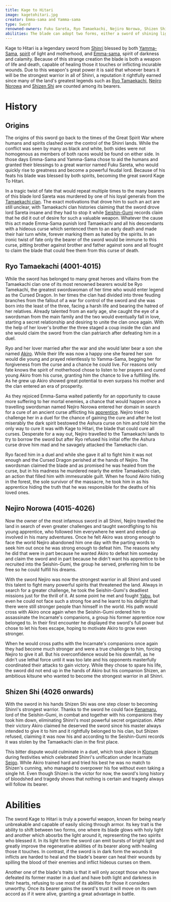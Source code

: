 ```yaml
---
title: Kage to Hitari
image: kagetohitari.jpg
creator: Emma-sama and Yamma-sama
type: Sword
renowned-owners: Fuku Sareta, Ryo Tamaekachi, Nejiro Norowa, Shizen Shi
abilities: The blade can adopt two forms, either a sword of shining light that can heal its user or a sword of darkness that can curse others. Its bearer can also command lesser spirits and the sword will fight on its own if its bearer gains affinity with it.
---
```


Kage to Hitari is a legendary sword from [Shinri](https://raldamain.com/en/locations/natural/shinri%20region.html) blessed by both [Yamma-Sama](https://raldamain.com/en/creatures/superior%20beings/primal%20spirits/shinri/yammasama.html), [spirit](https://raldamain.com/en/creatures/superior%20beings/primal%20spirits/shinri) of light and motherhood, and [Emma-sama](https://raldamain.com/en/creatures/superior%20beings/primal%20spirits/shinri/emmasama.html), spirit of darkness and calamity. Because of this strange creation the blade is both a weapon of life and death, capable of healing those it touches or inflicting incurable wounds. Due to this weapon's great power it is said that whoever bears it will be the strongest warrior in all of Shinri, a reputation it rightfully earned since many of the land's greatest legends such as [Ryo Tamaekachi](https://raldamain.com/en/creatures/sentient/human/ryotamaekachi.html), [Nejiro Norowa](https://raldamain.com/en/creatures/sentient/human/nejiro.html) and [Shizen Shi](https://raldamain.com/en/creatures/sentient/human-like/kitsune/shizen.html) are counted among its bearers.

# History

## Origins

The origins of this sword go back to the times of the Great Spirit War where humans and spirits clashed over the control of the Shinri lands. While the conflict was seen by many as black and white, both sides were not homogenous as members of both races would be found on either side. In those days Emma-Sama and Yamma-Sama chose to aid the humans and granted their blessings to a great warrior named Fuku Sareta, who would quickly rise to greatness and become a powerful feudal lord. Because of his feats his blade was blessed by both spirits, becoming the great sword Kage To Hitari. 

In a tragic twist of fate that would repeat multiple times to the many bearers of this blade lord Sareta was murdered by one of his loyal generals from the [Tamaekachi clan](https://raldamain.com/en/ideas/factions/tamekachiclan.html). The exact motivations that drove him to such an act are still unclear, with Tamaekachi clan histories claiming that the sword drove lord Sareta insane and they had to stop it while [Seishin-Gumi](https://raldamain.com/en/ideas/factions/seishingumi.html) records claim that he did it out of desire for such a valuable weapon. Whatever the cause this act made Emma-Sama punish lord Tamaekachi and all his descendants with a hideous curse which sentenced them to an early death and made their hair turn white, forever marking them as hated by the spirits. In an ironic twist of fate only the bearer of the sword would be immune to this curse, pitting brother against brother and father against sons and all fought to claim the blade that could free them from this curse of death.

## Ryo Tamaekachi (4001-4015)

While the sword has belonged to many great heroes and villains from the Tamaekachi clan one of its most renowned bearers would be Ryo Tamekachi, the greatest swordswoman of her time who would enter legend as the Cursed Dragon. In her times the clan had divided into three feuding branches from the fallout of a war for control of the sword and she was born into the least of the three, facing a harsh life and bearing the hatred of her relatives. Already talented from an early age, she caught the eye of a swordsman from the main family and the two would eventually fall in love, starting a secret relationship and desiring to unite the clan once again. With the help of her lover's brother the three staged a coup inside the clan and she would claim the sword from the clan patriarch after defeating him in a duel. 

Ryo and her lover married after the war and she would later bear a son she named [Akiro](https://raldamain.com/en/creatures/sentient/human/akiro.html). While their life was now a happy one she feared her son would die young and prayed relentlessly to Yamma-Sama, begging her for forgiveness from the curse and a chance he could live. For reasons only fate knows the spirit of motherhood chose to listen to her prayers and cured young Akiro from his curse, granting him the chance to live a fulfilling life. As he grew up Akiro showed great potential to even surpass his mother and the clan entered an era of prosperity. 

As they rejoiced Emma-Sama waited patiently for an opportunity to cause more suffering to her mortal enemies, a chance that would happen once a travelling swordsman named Nejiro Norowa entered her domain in search for a cure of an ancient curse afflicting his [apprentice](https://raldamain.com/en/creatures/sentient/human/hidetsutakenaga.html). Nejiro tried to challenge her in a duel for the chance of gaining the cure and after he lost miserably the dark spirit bestowed the Ashura curse on him and told him the only way to cure it was with Kage to Hitari, the blade that could cure all curses. Desperate for a way out, Nejiro travelled to the Tamaekachi lands to try to borrow the sword but after Ryo refused his initial offer the Ashura curse drove him mad and he savagely attacked the Tamekachi clan. 

Ryo faced him in a duel and while she gave it all to fight him it was not enough and the Cursed Dragon perished at the hands of Nejiro. The swordsman claimed the blade and as promised he was healed from the curse, but in his madness he murdered nearly the entire Tamaekachi clan, an action that filled him with immesurable guilt. When he found Akiro hiding in the forest, the sole survivor of the massacre, he took him in as his apprentice hiding the truth that he was responsible for the deaths of his loved ones. 

## Nejiro Norowa (4015-4026)

Now the owner of the most infamous sword in all Shinri, Nejiro travelled the land in search of even greater challenges and taught swordfighing to his young apprentice, who followed him everywhere he went and ended up involved in his many adventures. Once he felt Akiro was strong enough to face the world Nejiro abandoned him one day with the parting words to seek him out once he was strong enough to defeat him. The reasons why he did that were in part because he wanted Akiro to defeat him someday and claim the sword and in part because he didn't want his apprentice to be recruited into the Seishin-Gumi, the group he served, preferring him to be free so he could fulfill his dreams.

With the sword Nejiro was now the strongest warrior in all Shinri and used this talent to fight many powerful spirits that threatened the land. Always in search for a greater challenge, he took the Seishin-Gumi's deadliest missions just for the thrill of it. At some point he met and fought [Yabu](https://raldamain.com/en/creatures/sentient/human-like/hobgoblins/yabu.html), but even he could not face such a strong foe and he learnt to his delight that there were still stronger people than himself in the world. His path would cross with Akiro once again when the Seishin-Gumi ordered him to assassinate the Incarnate's companions, a group his former apprentice now belonged to. In their first encounter he displayed the sword's full power but chose to let his foes escape, hoping to motivate Akiro to grow even stronger. 

When he would cross paths with the Incarnate's companions once again they had become much stronger and were a true challenge to him, forcing Nejiro to give it all. But his overconfidence would be his downfall, as he didn't use lethal force until it was too late and his opponents masterfully coordinated their attacks to gain victory. While they chose to spare his life, the sword did not end up in the hands of Akiro but his companion Shizen, an ambitious kitsune who wanted to become the strongest warrior in all Shinri.

## Shizen Shi (4026 onwards)

With the sword in his hands Shizen Shi was one step closer to becoming Shinri's strongest warrior. Thanks to the sword he could face [Kenamaru](https://raldamain.com/en/creatures/sentient/human-like/kitsune/kenamaru.html), lord of the Seishin-Gumi, in combat and together with his companions they took him down, eliminating Shinri's most powerful secret organization. After their victory Akiro claimed he deserved the sword since his master always intended to give it to him and it rightfully belonged to his clan, but Shizen refused, claiming it was now his and according to the Seishin-Gumi records it was stolen by the Tamaekachi clan in the first place. 

This bitter dispute would culminate in a duel, which took place in [Klonum](https://raldamain.com/en/locations/artificial/settlements/cities/klonum.html) during festivities which celebrated Shinri's unification under Incarnate [Seigo](https://raldamain.com/en/creatures/sentient/human/seigo.html). While Akiro trained hard and tried his best he was no match to Shizen's cunning, who managed to overpower his foe without even taking a single hit. Even though Shizen is the victor for now, the sword's long history of bloodshed and tragedy shows that nothing is certain and tragedy always will follow its bearer.

# Abilities

The sword Kage to Hitari is truly a powerful weapon, known for being nearly unbreakable and capable of easily slicing through armor. Its key trait is the ability to shift between two forms, one where its blade glows with holy light and another which abosrbs the light around it, representing the two spirits who blessed it. In its light form the sword can emit bursts of bright light and greatly improve the regenerative abilities of its bearer along with healing those it touches. In contrast, if the sword is in dark form the wounds it inflicts are harded to heal and the blade's bearer can heal their wounds by spilling the blood of their enemies and inflict hideous curses on them. 

Another one of the blade's traits is that it will only accept those who have defeated its former master in a duel and have both light and darkness in their hearts, refusing to use most of its abilities for those it considers unworthy. Once its bearer gains the sword's trust it will move on its own accord as if it were alive, granting a great advantage in battle.